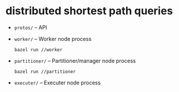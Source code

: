 # distributed shortest path queries

* `protos/` – API

* `worker/` – Worker node process

  ```shell
  bazel run //worker
  ```

* `partitioner/` – Partitioner/manager node process

    ```shell
    bazel run //partitioner 
    ```

* `executer/` – Executer node process



